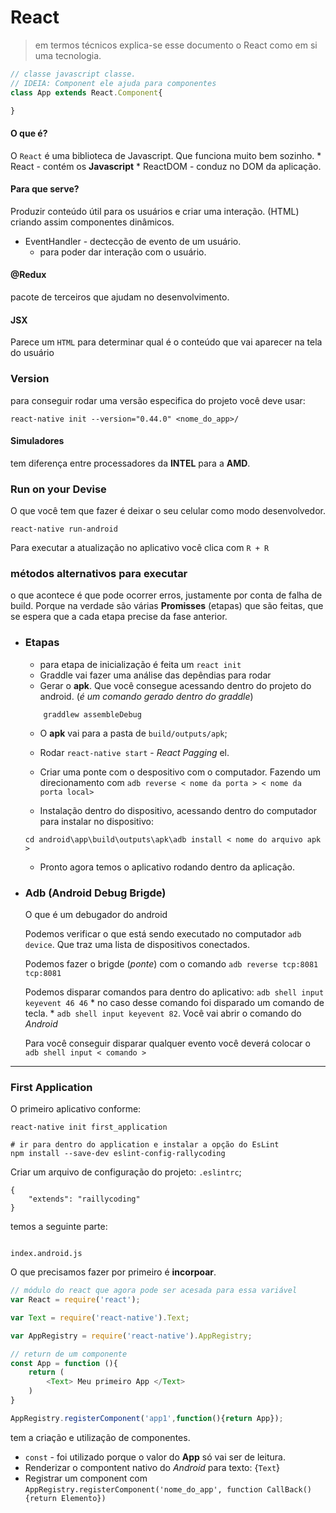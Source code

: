 # React

> em termos técnicos explica-se esse documento o React como em si uma tecnologia.

```javascript
// classe javascript classe. 
// IDEIA: Component ele ajuda para componentes
class App extends React.Component{

}
```


#### O que é? 

O `React` é uma biblioteca de Javascript. Que funciona muito bem sozinho. 
    * React - contém os **Javascript**
    * ReactDOM - conduz no DOM da aplicação. 


#### Para que serve?

Produzir conteúdo útil para os usuários e criar uma interação. (HTML) criando assim componentes dinâmicos. 

* EventHandler - dectecção de evento de um usuário.
  * para poder dar interação com o usuário.


#### @Redux

pacote de terceiros que ajudam no desenvolvimento. 


#### JSX

Parece um `HTML` para determinar qual é o conteúdo que vai aparecer na tela do usuário


### Version

para conseguir rodar uma versão especifica do projeto você deve usar:

```shell
react-native init --version="0.44.0" <nome_do_app>/
```

#### Simuladores

tem diferença entre processadores da **INTEL** para a **AMD**.

### Run on your Devise

O que você tem que fazer é deixar o seu celular como modo desenvolvedor. 

```
react-native run-android
```

Para executar a atualização no aplicativo você clica com `R + R`

### métodos alternativos para executar

o que acontece é que pode ocorrer erros, justamente por conta de falha de build. Porque na verdade são várias __Promisses__ (etapas) que são feitas, que se espera que a cada etapa precise da fase anterior. 

* ### Etapas
    * para etapa de inicialização é feita um `react init`
    * Graddle vai fazer uma análise das depêndias para rodar
    * Gerar o __apk__. Que você consegue acessando dentro do projeto do android. (_é um comando gerado dentro do graddle_)
    
    ```
        graddlew assembleDebug
    ```
    
    * O __apk__ vai para a pasta de `build/outputs/apk`;

    * Rodar `react-native start` - _React Pagging_ el. 

    * Criar uma ponte com o despositivo com o computador. Fazendo um direcionamento com `adb reverse < nome da porta > < nome da porta local>` 

    * Instalação dentro do dispositivo, acessando dentro do computador para instalar no dispositivo:

    ```
    cd android\app\build\outputs\apk\adb install < nome do arquivo apk >
    ```

    * Pronto agora temos o aplicativo rodando dentro da aplicação.


* ### Adb (Android Debug Brigde)
    O que é um debugador do android

    Podemos verificar o que está sendo executado no computador `adb device`. Que traz uma lista de dispositivos conectados.

    Podemos fazer o brigde (_ponte_) com o comando `adb reverse tcp:8081 tcp:8081`

    Podemos disparar comandos para dentro do aplicativo: `adb shell input keyevent 46 46`
        * no caso desse comando foi disparado um comando de tecla.
        * `adb shell input keyevent 82`. Você vai abrir o comando do _Android_
    
    Para você conseguir disparar qualquer evento você deverá colocar o `adb shell input < comando >`

--------------------

### First Application

O primeiro aplicativo conforme:

```shell
react-native init first_application 

# ir para dentro do application e instalar a opção do EsLint
npm install --save-dev eslint-config-rallycoding 
```

Criar um arquivo de configuração do projeto: `.eslintrc`;

```
{
    "extends": "raillycoding"
}
```

temos a seguinte parte:

```

index.android.js

```

O que precisamos fazer por primeiro é __incorpoar__.

```javascript
// módulo do react que agora pode ser acesada para essa variável
var React = require('react');

var Text = require('react-native').Text;

var AppRegistry = require('react-native').AppRegistry;

// return de um componente
const App = function (){
    return (
        <Text> Meu primeiro App </Text>
    )
}

AppRegistry.registerComponent('app1',function(){return App});

```

tem a criação e utilização de componentes.
* `const` - foi utilizado porque o valor do __App__ só vai ser de leitura. 
* Renderizar o compontent nativo do _Android_ para texto: {`Text`}
* Registrar um component com `AppRegistry.registerComponent('nome_do_app', function CallBack(){return Elemento})`